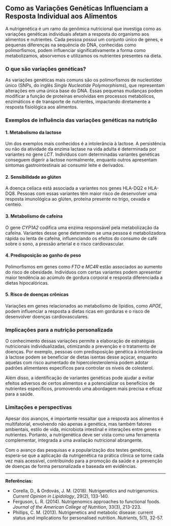 
## Como as Variações Genéticas Influenciam a Resposta Individual aos Alimentos

A nutrigenética é um ramo da genômica nutricional que investiga como as variações genéticas individuais afetam a resposta do organismo aos alimentos e nutrientes. Cada pessoa possui um conjunto único de genes, e pequenas diferenças na sequência do DNA, conhecidas como polimorfismos, podem influenciar significativamente a forma como metabolizamos, absorvemos e utilizamos os nutrientes presentes na dieta.

### O que são variações genéticas?

As variações genéticas mais comuns são os polimorfismos de nucleotídeo único (SNPs, do inglês *Single Nucleotide Polymorphisms*), que representam alterações em uma única base do DNA. Essas pequenas mudanças podem modificar a função de proteínas envolvidas em processos metabólicos, enzimáticos e de transporte de nutrientes, impactando diretamente a resposta fisiológica aos alimentos.

### Exemplos de influência das variações genéticas na nutrição

#### 1. **Metabolismo da lactose**
Um dos exemplos mais conhecidos é a intolerância à lactose. A persistência ou não da atividade da enzima lactase na vida adulta é determinada por variantes no gene *LCT*. Indivíduos com determinadas variantes genéticas conseguem digerir a lactose normalmente, enquanto outros apresentam sintomas gastrointestinais ao consumir leite e derivados.

#### 2. **Sensibilidade ao glúten**
A doença celíaca está associada a variantes nos genes HLA-DQ2 e HLA-DQ8. Pessoas com essas variantes têm maior risco de desenvolver uma resposta imunológica ao glúten, proteína presente no trigo, cevada e centeio.

#### 3. **Metabolismo de cafeína**
O gene *CYP1A2* codifica uma enzima responsável pela metabolização da cafeína. Variantes desse gene determinam se uma pessoa é metabolizadora rápida ou lenta de cafeína, influenciando os efeitos do consumo de café sobre o sono, a pressão arterial e o risco cardiovascular.

#### 4. **Predisposição ao ganho de peso**
Polimorfismos em genes como *FTO* e *MC4R* estão associados ao aumento do risco de obesidade. Indivíduos com certas variantes podem apresentar maior tendência ao acúmulo de gordura corporal e resposta diferenciada a dietas hipocalóricas.

#### 5. **Risco de doenças crônicas**
Variações em genes relacionados ao metabolismo de lipídios, como *APOE*, podem influenciar a resposta a dietas ricas em gorduras e o risco de desenvolver doenças cardiovasculares.

### Implicações para a nutrição personalizada

O conhecimento dessas variações permite a elaboração de estratégias nutricionais individualizadas, otimizando a prevenção e o tratamento de doenças. Por exemplo, pessoas com predisposição genética à intolerância à lactose podem se beneficiar de dietas isentas desse açúcar, enquanto aquelas com risco aumentado de hipercolesterolemia podem adotar padrões alimentares específicos para controlar os níveis de colesterol.

Além disso, a identificação de variantes genéticas pode ajudar a evitar efeitos adversos de certos alimentos e a potencializar os benefícios de nutrientes específicos, promovendo uma abordagem mais precisa e eficaz para a saúde.

### Limitações e perspectivas

Apesar dos avanços, é importante ressaltar que a resposta aos alimentos é multifatorial, envolvendo não apenas a genética, mas também fatores ambientais, estilo de vida, microbiota intestinal e interações entre genes e nutrientes. Portanto, a nutrigenética deve ser vista como uma ferramenta complementar, integrada a uma avaliação nutricional abrangente.

Com o avanço das pesquisas e a popularização dos testes genéticos, espera-se que a aplicação da nutrigenética na prática clínica se torne cada vez mais acessível, contribuindo para a promoção da saúde e a prevenção de doenças de forma personalizada e baseada em evidências.

---

**Referências:**

- Corella, D., & Ordovás, J. M. (2018). Nutrigenetics and nutrigenomics. *Current Opinion in Lipidology*, 29(2), 133-140.
- Ferguson, L. R. (2014). Nutrigenomics approaches to functional foods. *Journal of the American College of Nutrition*, 33(3), 213-223.
- Phillips, C. M. (2013). Nutrigenetics and metabolic disease: current status and implications for personalised nutrition. *Nutrients*, 5(1), 32-57.
```
